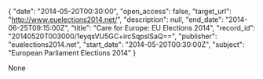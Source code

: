{
  "date": "2014-05-20T00:30:00", 
  "open_access": false, 
  "target_url": "http://www.euelections2014.net/", 
  "description": null, 
  "end_date": "2014-06-25T09:15:00Z", 
  "title": "Care for Europe: EU Elections 2014", 
  "record_id": "20140520T003000/1eyqsVU5GC+ircSqpslSaQ==", 
  "publisher": "euelections2014.net", 
  "start_date": "2014-05-20T00:30:00Z", 
  "subject": "European Parliament Elections 2014"
}

None